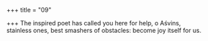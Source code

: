 +++
title = "09"

+++
The inspired poet has called you here for help, o Aśvins,  
stainless ones, best smashers of obstacles: become joy itself for us.  